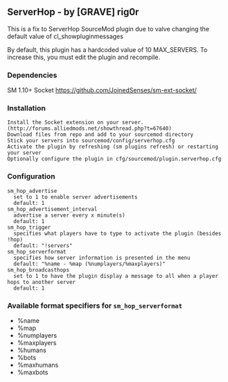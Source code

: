 ## ServerHop - by [GRAVE] rig0r
This is a fix to ServerHop SourceMod plugin due to valve changing the default value of cl_showpluginmessages

By default, this plugin has a hardcoded value of 10 MAX_SERVERS. To increase this, you must edit the plugin and recompile.

### Dependencies
SM 1.10+
Socket https://github.com/JoinedSenses/sm-ext-socket/

### Installation
```
Install the Socket extension on your server. (http://forums.alliedmods.net/showthread.php?t=67640)
Download files from repo and add to your sourcemod directory
Stick your servers into sourcemod/config/serverhop.cfg
Activate the plugin by refreshing (sm plugins refresh) or restarting your server
Optionally configure the plugin in cfg/sourcemod/plugin.serverhop.cfg
```

### Configuration
```
sm_hop_advertise
  set to 1 to enable server advertisements
  default: 1
sm_hop_advertisement_interval
  advertise a server every x minute(s)
  default: 1
sm_hop_trigger
  specifies what players have to type to activate the plugin (besides !hop)
  default: "!servers"
sm_hop_serverformat
  specifies how server information is presented in the menu
  default: "%name - %map (%numplayers/%maxplayers)"
sm_hop_broadcasthops
  set to 1 to have the plugin display a message to all when a player hops to another server
  default: 1
```

### Available format specifiers for `sm_hop_serverformat`
- %name
- %map
- %numplayers
- %maxplayers
- %humans
- %bots
- %maxhumans
- %maxbots